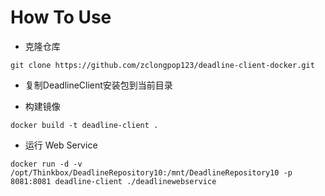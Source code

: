 How To Use
==
 - 克隆仓库
```
git clone https://github.com/zclongpop123/deadline-client-docker.git
```
- 复制DeadlineClient安装包到当前目录

- 构建镜像
```
docker build -t deadline-client .
```
- 运行 Web Service
```
docker run -d -v /opt/Thinkbox/DeadlineRepository10:/mnt/DeadlineRepository10 -p 8081:8081 deadline-client ./deadlinewebservice
```
